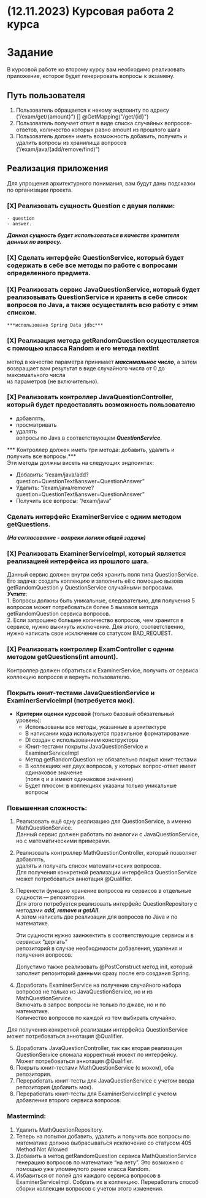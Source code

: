 # (12.11.2023) Курсовая работа 2 курса

# Задание
В курсовой работе ко второму курсу вам необходимо реализовать приложение, 
которое будет генерировать вопросы к экзамену.

## Путь пользователя
1. Пользователь обращается к некому эндпоинту по адресу (”/exam/get/{amount}”)
    [] @GetMapping("/get/{id}")
2. Пользователь получает ответ в виде списка случайных вопросов-ответов, 
    количество которых равно amount из прошлого шага
3. Пользователь должен иметь возможность добавить, получить и удалить вопросы из хранилища вопросов (”/exam/java/(add/remove/find)”)

## Реализация приложения
Для упрощения архитектурного понимания, вам будут даны подсказки по организации проекта.

### [X] Реализовать сущность Question с двумя полями: 
    - question 
    - answer. 
   ***Данная сущность будет использоваться в качестве хранителя данных по вопросу.*** 

### [X] Сделать интерфейс QuestionService, который будет содержать в себе все методы по работе с вопросами определенного предмета.
### [X] Реализовать сервис JavaQuestionService, который будет реализовывать QuestionService и хранить в себе список вопросов по Java, а также осуществлять всю работу с этим списком.  
    
    ***использовано Spring Data jdbc*** 

### [X] Реализация метода getRandomQuestion осуществляется с помощью класса Random и его метода nextInt

метод в качестве параметра принимает ***максимальное число***,
а затем возвращает вам результат в виде случайного числа от 0 до максимального числа  
из параметров (не включительно).

### [X] Реализовать контроллер JavaQuestionController, который будет предоставлять возможность пользователю 
- добавлять, 
- просматривать 
- удалять        
вопросы по Java в соответствующем ***QuestionService***.  

*** Контроллер должен иметь три метода: добавить, удалить и получить все вопросы.***  
Эти методы должны висеть на следующих эндпоинтах:
   - Добавить: “/exam/java/add?question=QuestionText&answer=QuestionAnswer”
   - Удалить: “/exam/java/remove?question=QuestionText&answer=QuestionAnswer”
   - Получить все вопросы: “/exam/java”

### Сделать интерфейс ExaminerService с одним методом getQuestions.
***(На согласование - вопреки логики общей задачи)***

### [X] Реализовать ExaminerServiceImpl, который является реализацией интерфейса из прошлого шага. 
Данный сервис должен внутри себя хранить поля типа QuestionService.  
   Его задача: создать коллекцию и заполнить её с помощью вызова getRandomQuestion у QuestionService случайными вопросами.  
   ***Учтите***:  
    1. Вопросы должны быть уникальные, следовательно, для получения 5 вопросов может потребоваться более 5 вызовов метода getRandomQuestion сервиса вопросов.  
    2. Если запрошено большее количество вопросов, чем хранится в сервисе, нужно выкинуть исключение. Для этого, соответственно, нужно написать свое исключение со статусом BAD_REQUEST.

### [X] Реализовать контроллер ExamController с одним методом getQuestions(int amount).
   Контроллер должен обратиться к ExaminerService, получить от сервиса коллекцию вопросов и вернуть пользователю.

### Покрыть юнит-тестами JavaQuestionService и ExaminerServiceImpl (потребуется мок).

- **Критерии оценки курсовой** (только базовый обязательный уровень):
    - Использованы все методы, указанные в архитектуре
    - В написании кода используется правильное форматирование
    - DI создан с использованием конструктора
    - Юнит-тестами покрыты JavaQuestionService и ExaminerServiceImpl
    - Метод getRandomQuestion не обязательно покрыт юнит-тестами
    - В коллекциях нет двух вопросов, у которых вопрос-ответ имеет одинаковое значение    
  (поля q и a имеют одинаковое значение)
    - Будет плюсом: в коллекциях указаны только уникальные вопросы


### Повышенная сложность:

1. Реализовать ещё одну реализацию для QuestionService, а именно MathQuestionService.  
   Данный сервис должен работать по аналогии с JavaQuestionService, но с математическими примерами.

2. Реализовать контроллер MathQuestionController, который позволяет добавлять,    
удалять и получать список математических вопросов.      
Для получения конкретной реализации интерфейса QuestionService может потребоваться аннотация @Qualifier.

3. Перенести функцию хранение вопросов из сервисов в отдельные сущности — репозитории.     
Для этого потребуется реализовать интерфейс QuestionRepository с методами ***add, remove и getAll***.   
А затем написать две реализации для вопросов по Java и по математике.

   Эти сущности нужно заинжектить в соответствующие сервисы и в сервисах “дергать”   
репозиторий в случае необходимости добавления, удаления и получения вопросов.

   Допустимо также реализовать @PostConstruct метод init, который заполнит репозиторий данными сразу после его создания Spring.

4. Доработать ExaminerService на получение случайного набора вопросов не только из JavaQuestionService, но и из MathQuestionService.   
Включать в запрос вопросы не только по джаве, но и по математике.   
Количество вопросов по каждой из тем выбирать случайно.

Для получения конкретной реализации интерфейса QuestionService может потребоваться аннотация @Qualifier.

5. Доработать JavaQuestionController, так как вторая реализация QuestionService сломала корректный инжект по интерфейсу.   
Может потребоваться аннотация @Qualifier.
6. Покрыть юнит-тестами MathQuestionService (с моком), оба репозитория.
7. Переработать юнит-тесты для JavaQuestionService с учетом ввода репозитория (добавить мок).
8. Переработать юнит-тесты для ExaminerServiceImpl с учетом добавления второго сервиса вопросов.

### Mastermind:
1. Удалить MathQuestionRepository.
2. Теперь на попытки добавить, удалить и получить все вопросы по математике должно выбрасываться исключение со статусом 405 Method Not Allowed
3. Добавить в метод getRandomQuestion сервиса MathQuestionService генерацию вопросов по математике “на лету”. Это возможно с помощью уже упомянутого ранее класса Random.
4. Избавиться от полей для каждого сервиса вопросов в ExaminerServiceImpl. Собрать их в коллекцию. Переработать способ сборки коллекции вопросов с учетом этого изменения.

